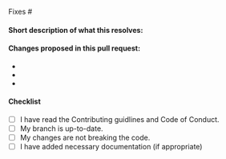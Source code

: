 <!-- 
(Thanks for sending a pull request! Please make sure you fill out the blanks below.)
-->

<!-- Add the issue number that is fixed by this PR (In the form Fixes #12) -->

Fixes #

#### Short description of what this resolves:


#### Changes proposed in this pull request:

-
-
-

#### Checklist

- [ ] I have read the Contributing guidlines and Code of Conduct.
- [ ] My branch is up-to-date.
- [ ] My changes are not breaking the code.
- [ ] I have added necessary documentation (if appropriate)

